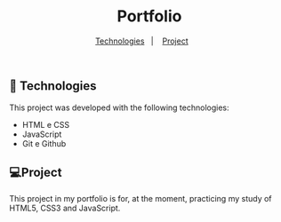 <h1 align="center">Portfolio </h1>


<p align="center">
  <a href="#-technologies">Technologies</a>&nbsp;&nbsp;&nbsp;|&nbsp;&nbsp;&nbsp;
  <a href="#-project">Project</a>&nbsp;&nbsp;&nbsp; &nbsp;&nbsp;&nbsp;
</p>

<p align="center">
</p>

<br>

<p align="center">
</p>

## 🚀 Technologies

This project was developed with the following technologies:

- HTML e CSS
- JavaScript 
- Git e Github

## 💻Project

This project in my portfolio is for, at the moment, practicing my study of HTML5, CSS3 and JavaScript.

